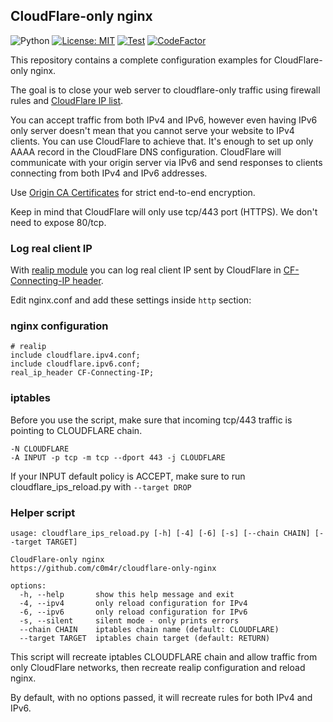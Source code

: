 ##  CloudFlare-only nginx

![Python](https://img.shields.io/badge/made%20with-python-blue?logo=python&logoColor=ffffff)
[![License: MIT](https://img.shields.io/badge/License-MIT-yellow.svg)](https://opensource.org/licenses/MIT)
[![Test](https://github.com/c0m4r/Loki-daemonized/workflows/lint_python/badge.svg)](https://github.com/c0m4r/Loki-daemonized/actions)
[![CodeFactor](https://www.codefactor.io/repository/github/c0m4r/cloudflare-only-nginx/badge)](https://www.codefactor.io/repository/github/c0m4r/cloudflare-only-nginx)

This repository contains a complete configuration examples for CloudFlare-only nginx.

The goal is to close your web server to cloudflare-only traffic using firewall rules and [CloudFlare IP list](https://www.cloudflare.com/ips/).

You can accept traffic from both IPv4 and IPv6, however even having IPv6 only server doesn't mean that you cannot serve your website to IPv4 clients. You can use CloudFlare to achieve that. It's enough to set up only AAAA record in the CloudFlare DNS configuration. CloudFlare will communicate with your origin server via IPv6 and send responses to clients connecting from both IPv4 and IPv6 addresses.

Use [Origin CA Certificates](https://developers.cloudflare.com/ssl/origin-configuration/origin-ca/) for strict end-to-end encryption.

Keep in mind that CloudFlare will only use tcp/443 port (HTTPS). We don't need to expose 80/tcp.

### Log real client IP

With [realip module](https://nginx.org/en/docs/http/ngx_http_realip_module.html) you can log real client IP sent by CloudFlare in [CF-Connecting-IP header](https://developers.cloudflare.com/support/troubleshooting/restoring-visitor-ips/restoring-original-visitor-ips/).

Edit nginx.conf and add these settings inside `http` section:

### nginx configuration

```
# realip
include cloudflare.ipv4.conf;
include cloudflare.ipv6.conf;
real_ip_header CF-Connecting-IP;
```

### iptables

Before you use the script, make sure that incoming tcp/443 traffic is pointing to CLOUDFLARE chain.

```
-N CLOUDFLARE
-A INPUT -p tcp -m tcp --dport 443 -j CLOUDFLARE
```

If your INPUT default policy is ACCEPT, make sure to run cloudflare_ips_reload.py with `--target DROP`

### Helper script

```
usage: cloudflare_ips_reload.py [-h] [-4] [-6] [-s] [--chain CHAIN] [--target TARGET]

CloudFlare-only nginx
https://github.com/c0m4r/cloudflare-only-nginx

options:
  -h, --help       show this help message and exit
  -4, --ipv4       only reload configuration for IPv4
  -6, --ipv6       only reload configuration for IPv6
  -s, --silent     silent mode - only prints errors
  --chain CHAIN    iptables chain name (default: CLOUDFLARE)
  --target TARGET  iptables chain target (default: RETURN)
```

This script will recreate iptables CLOUDFLARE chain and allow traffic from only CloudFlare networks, then recreate realip configuration and reload nginx.

By default, with no options passed, it will recreate rules for both IPv4 and IPv6.
